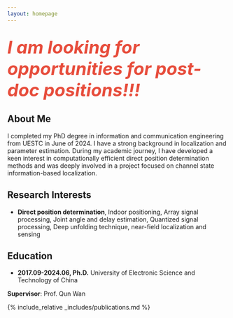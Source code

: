 ```yaml
---
layout: homepage
---
```


## <i style="color:#e74d3c; font-size: 40px;">I am looking for opportunities for post-doc positions!!!</i>


## About Me

I completed my PhD degree in information and communication engineering from UESTC in June of 2024. I have a strong background in localization and parameter estimation. During my academic journey, I have developed a keen interest in computationally efficient direct position determination methods and was deeply involved in a project focused on channel state information-based localization.

## Research Interests

- **Direct position determination**, Indoor positioning, Array signal processing, Joint angle and delay estimation, Quantized signal processing, Deep unfolding technique, near-field localization and sensing


## Education

- **2017.09-2024.06, Ph.D.** 
University of Electronic Science and Technology of China

**Supervisor**: Prof. Qun Wan

{% include_relative _includes/publications.md %}


